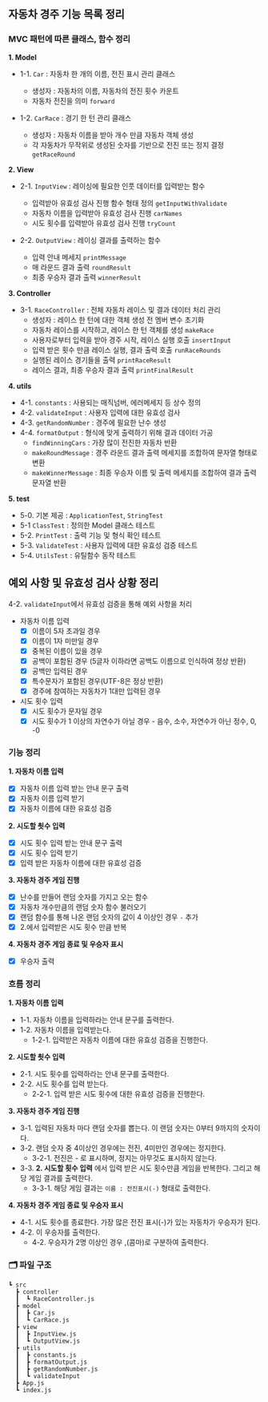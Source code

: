 ## 자동차 경주 기능 목록 정리

### MVC 패턴에 따른 클래스, 함수 정리

**1. Model**

- 1-1. `Car` : 자동차 한 개의 이름, 전진 표시 관리 클래스

  - 생성자 : 자동차의 이름, 자동차의 전진 횟수 카운트
  - 자동차 전진을 의미 `forward`

- 1-2. `CarRace` : 경기 한 턴 관리 클래스
  - 생성자 : 자동차 이름을 받아 개수 만큼 자동차 객체 생성
  - 각 자동차가 무작위로 생성된 숫자를 기반으로 전진 또는 정지 결정 `getRaceRound`

**2. View**

- 2-1. `InputView` : 레이싱에 필요한 인풋 데이터를 입력받는 함수

  - 입력받아 유효성 검사 진행 함수 형태 정의 `getInputWithValidate`
  - 자동차 이름을 입력받아 유효성 검사 진행 `carNames`
  - 시도 횟수를 입력받아 유효성 검사 진행 `tryCount`

- 2-2. `OutputView` : 레이싱 결과를 출력하는 함수
  - 입력 안내 메세지 `printMessage`
  - 매 라운드 결과 출력 `roundResult`
  - 최종 우승자 결과 출력 `winnerResult`

**3. Controller**

- 3-1. `RaceController` : 전체 자동차 레이스 및 결과 데이터 처리 관리
  - 생성자 : 레이스 한 턴에 대한 객체 생성 전 멤버 변수 초기화
  - 자동차 레이스를 시작하고, 레이스 한 턴 객체를 생성 `makeRace`
  - 사용자로부터 입력을 받아 경주 시작, 레이스 실행 호출 `insertInput`
  - 입력 받은 횟수 만큼 레이스 실행, 결과 출력 호출 `runRaceRounds`
  - 실행된 레이스 경기들을 출력 `printRaceResult`
  - 레이스 결과, 최종 우승자 결과 출력 `printFinalResult`

**4. utils**

- 4-1. `constants` : 사용되는 매직넘버, 에러메세지 등 상수 정의
- 4-2. `validateInput` : 사용자 입력에 대한 유효성 검사
- 4-3. `getRandomNumber` : 경주에 필요한 난수 생성
- 4-4. `formatOutput` : 형식에 맞게 출력하기 위해 결과 데이터 가공
  - `findWinningCars` : 가장 많이 전진한 자동차 반환
  - `makeRoundMessage` : 경주 라운드 결과 출력 메세지를 조합하여 문자열 형태로 변환
  - `makeWinnerMessage` : 최종 우승자 이름 및 출력 메세지를 조합하여 결과 출력 문자열 반환

**5. test**

- 5-0. 기본 제공 : `ApplicationTest`, `StringTest`
- 5-1 `ClassTest` : 정의한 Model 클래스 테스트
- 5-2. `PrintTest` : 출력 기능 및 형식 확인 테스트
- 5-3. `ValidateTest` : 사용자 입력에 대한 유효성 검증 테스트
- 5-4. `UtilsTest` : 유틸함수 동작 테스트

## 예외 사항 및 유효성 검사 상황 정리

4-2. `validateInput`에서 유효성 검증을 통해 예외 사항을 처리

- 자동차 이름 입력
  - [x] 이름이 5자 초과일 경우
  - [x] 이름이 1자 미만일 경우
  - [x] 중복된 이름이 있을 경우
  - [x] 공백이 포함된 경우 (5글자 이하라면 공백도 이름으로 인식하여 정상 반환)
  - [x] 공백만 입력된 경우
  - [x] 특수문자가 포함된 경우(UTF-8은 정상 반환)
  - [x] 경주에 참여하는 자동차가 1대만 입력된 경우

- 시도 횟수 입력
  - [x] 시도 횟수가 문자일 경우
  - [x] 시도 횟수가 1 이상의 자연수가 아닐 경우 - 음수, 소수, 자연수가 아닌 정수, 0, -0

### 기능 정리

**1. 자동차 이름 입력**

- [x] 자동차 이름 입력 받는 안내 문구 출력
- [x] 자동차 이름 입력 받기
- [x] 자동차 이름에 대한 유효성 검증

**2. 시도할 쵯수 입력**

- [x] 시도 횟수 입력 받는 안내 문구 출력
- [x] 시도 횟수 입력 받기
- [x] 입력 받은 자동차 이름에 대한 유효성 검증

**3. 자동차 경주 게임 진행**

- [x] 난수를 만들어 랜덤 숫자를 가지고 오는 함수
- [x] 자동차 개수만큼의 랜덤 숫자 함수 불러오기
- [x] 랜덤 함수를 통해 나온 랜덤 숫자의 값이 4 이상인 경우 `-` 추가
- [x] 2.에서 입력받은 시도 횟수 만큼 반복

**4. 자동차 경주 게임 종료 및 우승자 표시**

- [x] 우승자 출력

### 흐름 정리

**1. 자동차 이름 입력**

- 1-1. 자동차 이름을 입력하라는 안내 문구를 출력한다.
- 1-2. 자동차 이름을 입력받는다.
  - 1-2-1. 입력받은 자동차 이름에 대한 유효성 검증을 진행한다.

**2. 시도할 쵯수 입력**

- 2-1. 시도 횟수를 입력하라는 안내 문구를 출력한다.
- 2-2. 시도 횟수를 입력 받는다.
  - 2-2-1. 입력 받은 시도 횟수에 대한 유효성 검증을 진행한다.

**3. 자동차 경주 게임 진행**

- 3-1. 입력된 자동차 마다 랜덤 숫자를 뽑는다. 이 랜덤 숫자는 0부터 9까지의 숫자이다.
- 3-2. 랜덤 숫자 중 4이상인 경우에는 전진, 4미만인 경우에는 정지한다.
  - 3-2-1. 전진은 - 로 표시하며, 정지는 아무것도 표시하지 않는다.
- 3-3. **2. 시도할 횟수 입력** 에서 입력 받은 시도 횟수만큼 게임을 반복한다. 그리고 해당 게임 결과를 출력한다.
  - 3-3-1. 해당 게임 결과는 `이름 : 전진표시(-)` 형태로 출력한다.

**4. 자동차 경주 게임 종료 및 우승자 표시**

- 4-1. 시도 횟수를 종료한다. 가장 많은 전진 표시(-)가 있는 자동차가 우승자가 된다.
- 4-2. 이 우승자를 출력한다.
  - 4-2. 우승자가 2명 이상인 경우 ,(콤마)로 구분하여 출력한다.


### 🗂 파일 구조

```
┗ src
  ┣ controller
  ┃  ┗ RaceController.js         
  ┣ model
  ┃  ┣ Car.js
  ┃  ┗ CarRace.js
  ┣ view
  ┃  ┣ InputView.js
  ┃  ┗ OutputView.js
  ┣ utils
  ┃  ┣ constants.js
  ┃  ┣ formatOutput.js
  ┃  ┣ getRandomNumber.js
  ┃  ┗ validateInput
  ┣ App.js
  ┗ index.js
``` 
